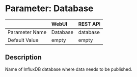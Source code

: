 # Parameter: Database

|                   | WebUI               | REST API
|:---               |:---                 |:----
| Parameter Name    | Database            | database
| Default Value     | empty               | empty


## Description

Name of InfluxDB database where data needs to be published.
